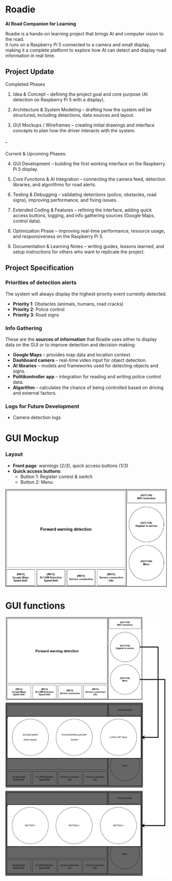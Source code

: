 # Roadie  
**AI Road Companion for Learning**  

Roadie is a hands-on learning project that brings AI and computer vision to the road.  
It runs on a Raspberry Pi 5 connected to a camera and small display, making it a complete platform to explore how AI can detect and display road information in real time.  


## Project Update
Completed Phases
1. Idea & Concept – defining the project goal and core purpose (AI detection on Raspberry Pi 5 with a display).

2. Architecture & System Modeling – drafting how the system will be structured, including detections, data sources and layout.

3. GUI Mockups / Wireframes – creating initial drawings and interface concepts to plan how the driver interacts with the system.


#### -
Current & Upcoming Phases:

4. GUI Development – building the first working interface on the Raspberry Pi 5 display.

5. Core Functions & AI Integration – connecting the camera feed, detection libraries, and algorithms for road alerts.

6. Testing & Debugging – validating detections (police, obstacles, road signs), improving performance, and fixing issues.

7. Extended Coding & Features – refining the interface, adding quick access buttons, logging, and info gathering sources (Google Maps, control data).

8. Optimization Phase – improving real-time performance, resource usage, and responsiveness on the Raspberry Pi 5.

9. Documentation & Learning Notes – writing guides, lessons learned, and setup instructions for others who want to replicate the project.



## Project Specification  

### Priorities of detection alerts  
The system will always display the highest-priority event currently detected.  
- **Priority 1**: Obstacles (animals, humans, road cracks)  
- **Priority 2**: Police control 
- **Priority 3**: Road signs

### Info Gathering  
These are the **sources of information** that Roadie uses either to display data on the GUI or to improve detection and decision-making:  
- **Google Maps** – provides map data and location context.  
- **Dashboard camera** – real-time video input for object detection.  
- **AI libraries** – models and frameworks used for detecting objects and signs.  
- **Politikontroller app** – integration for reading and writing police control data.  
- **Algorithm** – calculates the chance of being controlled based on driving and external factors.  

### Logs for Future Development  
- Camera detection logs


# GUI Mockup

### Layout  
- **Front page**: warnings (2/3), quick access buttons (1/3)  
- **Quick access buttons**:  
  - Button 1: Register control & switch  
  - Button 2: Menu  

![Main page](/System%20engineering/GUI%20Mockup/Screen%20layout-Main-page.jpg)



# GUI functions


![Button functions](/System%20engineering/GUI%20Mockup/Screen%20layout-Button%20functions.jpg)
